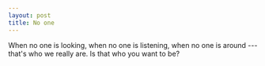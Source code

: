 ```yaml
---
layout: post
title: No one
---
```


When no one is looking, when no one is listening, when no one is around --- that's who we really are. Is that who you want to be?
